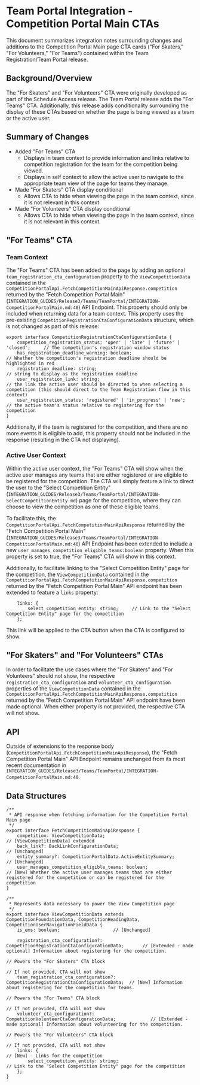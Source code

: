 # Team Portal Integration - Competition Portal Main CTAs

This document summarizes integration notes surrounding changes and additions to the Competition Portal Main page CTA
cards ("For Skaters," "For Volunteers," "For Teams") contained within the Team Registration/Team Portal release.

## Background/Overview

The "For Skaters" and "For Volunteers" CTA were originally developed as part of the Schedule Access release. The Team
Portal release adds the "For Teams" CTA. Additionally, this release adds conditionality surrounding the display of these
CTAs based on whether the page is being viewed as a team or the active user.

## Summary of Changes

- Added "For Teams" CTA
  - Displays in team context to provide information and links relative to competition registration for the team for the
    competition being viewed.
  - Displays in self context to allow the active user to navigate to the appropriate team view of the page for teams
    they manage.
- Made "For Skaters" CTA display conditional
  - Allows CTA to hide when viewing the page in the team context, since it is not relevant in this context.
- Made "For Volunteers" CTA display conditional
  - Allows CTA to hide when viewing the page in the team context, since it is not relevant in this context.

## "For Teams" CTA

### Team Context

The "For Teams" CTA has been added to the page by adding an optional `team_registration_cta_configuration` property to
the `ViewCompetitionData` contained in the `CompetitionPortalApi.FetchCompetitionMainApiResponse.competition` returned
by the "Fetch Competition Portal Main"
(`INTEGRATION_GUIDES/Release3/Teams/TeamPortal/INTEGRATION-CompetitionPortalMain.md:40`) API Endpoint. This property
should only be included when returning data for a team context. This property uses the pre-existing
`CompetitionRegistrationCtaConfigurationData` structure, which is not changed as part of this release:

```
export interface CompetitionRegistrationCtaConfigurationData {
    competition_registration_status: 'open' | 'late' | 'future' | 'closed';     // The competition's registration window status
    has_registration_deadline_warning: boolean;                                 // Whether the competition's registration deadline should be highlighted in red
    registration_deadline: string;                                              // string to display as the registration deadline
    user_registration_link: string;                                             // the link the active user should be directed to when selecting a competition (this should direct to the Team Registration flow in this context)
    user_registration_status: 'registered' | 'in_progress' | 'new';             // the active team's status relative to registering for the competition
}
```

Additionally, if the team is registered for the competition, and there are no more events it is eligible to add, this
property should not be included in the response (resulting in the CTA not displaying).

### Active User Context

Within the active user context, the "For Teams" CTA will show when the active user manages any teams that are either
registered or are eligible to be registered for the competition. The CTA will simply feature a link to direct the user
to the "Select Competition Entity"
(`INTEGRATION_GUIDES/Release3/Teams/TeamPortal/INTEGRATION-SelectCompetitionEntity.md`) page for the competition, where
they can choose to view the competition as one of these eligible teams.

To facilitate this, the `CompetitionPortalApi.FetchCompetitionMainApiResponse` returned by the "Fetch Competition Portal
Main" (`INTEGRATION_GUIDES/Release3/Teams/TeamPortal/INTEGRATION-CompetitionPortalMain.md:40`) API Endpoint has been
extended to include a new `user_manages_competition_eligible_teams:boolean` property. When this property is set to true,
the "For Teams" CTA will show in this context.

Additionally, to facilitate linking to the "Select Competition Entity" page for the competition, the
`ViewCompetitionData` contained in the `CompetitionPortalApi.FetchCompetitionMainApiResponse.competition` returned by
the "Fetch Competition Portal Main" API endpoint has been extended to feature a `links` property:

```
    links: {
        select_competition_entity: string;     // Link to the "Select Competition Entity" page for the competition
    };
```

This link will be applied to the CTA button when the CTA is configured to show.

## "For Skaters" and "For Volunteers" CTAs

In order to facilitate the use cases where the "For Skaters" and "For Volunteers" should not show, the respective
`registration_cta_configuration` and `volunteer_cta_configuration` properties of the `ViewCompetitionData` contained in
the `CompetitionPortalApi.FetchCompetitionMainApiResponse.competition` returned by the "Fetch Competition Portal Main"
API endpoint have been made optional. When either property is not provided, the respective CTA will not show.

## API

Outside of extensions to the response body (`CompetitionPortalApi.FetchCompetitionMainApiResponse`), the "Fetch
Competition Portal Main" API Endpoint remains unchanged from its most recent documentation in
`INTEGRATION_GUIDES/Release3/Teams/TeamPortal/INTEGRATION-CompetitionPortalMain.md:40`.

## Data Structures

```
/**
 * API response when fetching information for the Competition Portal Main page
 */
export interface FetchCompetitionMainApiResponse {
    competition: ViewCompetitionData;                                       // [ViewCompetitionData] extended
    back_link?: BackLinkConfigurationData;                                  // [Unchanged]
    entity_summary?: CompetitionPortalData.ActiveEntitySummary;             // [Unchanged]
    user_manages_competition_eligible_teams: boolean;                       // [New] Whether the active user manages teams that are either registered for the competition or can be registered for the competition
}

/**
 * Represents data necessary to power the View Competition page
 */
export interface ViewCompetitionData extends CompetitionFoundationData, CompetitionHeadingData, CompetitionUserNavigationFieldData {
    is_ems: boolean;                    // [Unchanged]

    registration_cta_configuration?: CompetitionRegistrationCtaConfigurationData;       // [Extended - made optional] Information about registering for the competition.
                                                                                        // Powers the "For Skaters" CTA block
                                                                                        // If not provided, CTA will not show
    team_registration_cta_configuration?: CompetitionRegistrationCtaConfigurationData;  // [New] Information about registering for the competition for teams.
                                                                                        // Powers the "For Teams" CTA block
                                                                                        // If not provided, CTA will not show
    volunteer_cta_configuration?: CompetitionVolunteerCtaConfigurationData;             // [Extended - made optional] Information about volunteering for the competition.
                                                                                        // Powers the "For Volunteers" CTA block
                                                                                        // If not provided, CTA will not show
    links: {                                                                            // [New] - Links for the competition
        select_competition_entity: string;                                                     // Link to the "Select Competition Entity" page for the competition
    };
}
```
